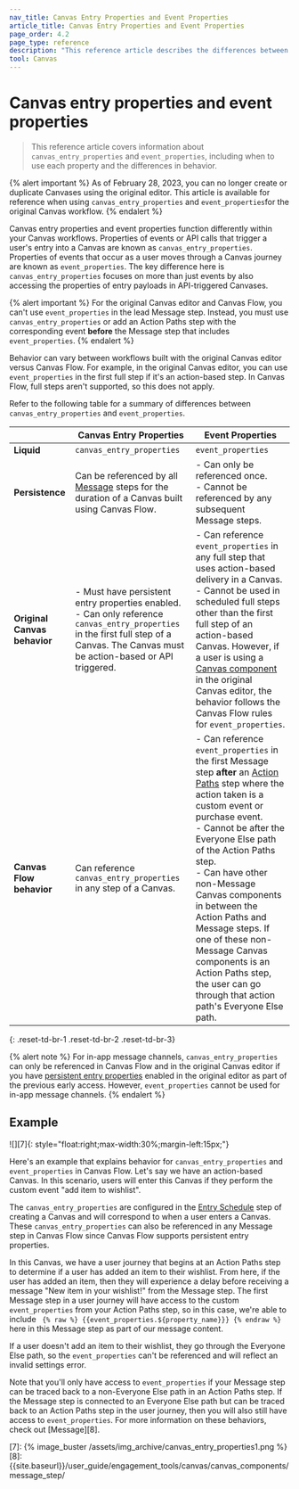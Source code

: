 ```yaml
---
nav_title: Canvas Entry Properties and Event Properties
article_title: Canvas Entry Properties and Event Properties
page_order: 4.2
page_type: reference
description: "This reference article describes the differences between Canvas entry properties and event properties, and when to use each property."
tool: Canvas
---
```


# Canvas entry properties and event properties

> This reference article covers information about `canvas_entry_properties` and `event_properties`, including when to use each property and the differences in behavior.

{% alert important %}
As of February 28, 2023, you can no longer create or duplicate Canvases using the original editor. This article is available for reference when using `canvas_entry_properties` and `event_properties`for the original Canvas workflow.
{% endalert %}

Canvas entry properties and event properties function differently within your Canvas workflows. Properties of events or API calls that trigger a user's entry into a Canvas are known as `canvas_entry_properties`. Properties of events that occur as a user moves through a Canvas journey are known as `event_properties`. The key difference here is `canvas_entry_properties` focuses on more than just events by also accessing the properties of entry payloads in API-triggered Canvases.

{% alert important %}
For the original Canvas editor and Canvas Flow, you can't use `event_properties` in the lead Message step. Instead, you must use `canvas_entry_properties` or add an Action Paths step with the corresponding event **before** the Message step that includes `event_properties`.
{% endalert %}

Behavior can vary between workflows built with the original Canvas editor versus Canvas Flow. For example, in the original Canvas editor, you can use `event_properties` in the first full step if it's an action-based step. In Canvas Flow, full steps aren't supported, so this does not apply. 

Refer to the following table for a summary of differences between `canvas_entry_properties` and `event_properties`.

| | Canvas Entry Properties | Event Properties
|----|----|----|
| **Liquid** | `canvas_entry_properties` | `event_properties` |
| **Persistence** | Can be referenced by all [Message][1] steps for the duration of a Canvas built using Canvas Flow. | - Can only be referenced once. <br> - Cannot be referenced by any subsequent Message steps. |
| **Original Canvas behavior** | - Must have persistent entry properties enabled. <br> - Can only reference `canvas_entry_properties` in the first full step of a Canvas. The Canvas must be action-based or API triggered. | - Can reference `event_properties` in any full step that uses action-based delivery in a Canvas. <br> - Cannot be used in scheduled full steps other than the first full step of an action-based Canvas. However, if a user is using a [Canvas component][2] in the original Canvas editor, the behavior follows the Canvas Flow rules for `event_properties`. |
| **Canvas Flow behavior** | Can reference `canvas_entry_properties` in any step of a Canvas. | - Can reference `event_properties` in the first Message step **after** an [Action Paths][3] step where the action taken is a custom event or purchase event. <br> - Cannot be after the Everyone Else path of the Action Paths step. <br> - Can have other non-Message Canvas components in between the Action Paths and Message steps. If one of these non-Message Canvas components is an Action Paths step, the user can go through that action path's Everyone Else path. | 
{: .reset-td-br-1 .reset-td-br-2 .reset-td-br-3}

{% alert note %}
For in-app message channels, `canvas_entry_properties` can only be referenced in Canvas Flow and in the original Canvas editor if you have [persistent entry properties]({{site.baseurl}}/user_guide/engagement_tools/canvas/create_a_canvas/canvas_persistent_entry_properties/) enabled in the original editor as part of the previous early access. However, `event_properties` cannot be used for in-app message channels.
{% endalert %}

## Example

![][7]{: style="float:right;max-width:30%;margin-left:15px;"}

Here's an example that explains behavior for `canvas_entry_properties` and `event_properties` in Canvas Flow. Let's say we have an action-based Canvas. In this scenario, users will enter this Canvas if they perform the custom event "add item to wishlist". 

The `canvas_entry_properties` are configured in the [Entry Schedule]({{site.baseurl}}/user_guide/engagement_tools/canvas/create_a_canvas/create_a_canvas#step-2b-set-your-canvas-entry-schedule) step of creating a Canvas and will correspond to when a user enters a Canvas. These `canvas_entry_properties` can also be referenced in any Message step in Canvas Flow since Canvas Flow supports persistent entry properties. 

In this Canvas, we have a user journey that begins at an Action Paths step to determine if a user has added an item to their wishlist. From here, if the user has added an item, then they will experience a delay before receiving a message "New item in your wishlist!" from the Message step. The first Message step in a user journey will have access to the custom `event_properties` from your Action Paths step, so in this case, we're able to include `` {% raw %} {{event_properties.${property_name}}} {% endraw %}`` here in this Message step as part of our message content. 

If a user doesn't add an item to their wishlist, they go through the Everyone Else path, so the `event_properties` can't be referenced and will reflect an invalid settings error.

Note that you'll only have access to `event_properties` if your Message step can be traced back to a non-Everyone Else path in an Action Paths step. If the Message step is connected to an Everyone Else path but can be traced back to an Action Paths step in the user journey, then you will also still have access to `event_properties`. For more information on these behaviors, check out [Message][8].

[1]: {{site.baseurl}}/user_guide/engagement_tools/canvas/canvas_components/message_step/
[2]: {{site.baseurl}}/user_guide/engagement_tools/canvas/canvas_components/
[3]: {{site.baseurl}}/user_guide/engagement_tools/canvas/canvas_components/action_paths/
[7]: {% image_buster /assets/img_archive/canvas_entry_properties1.png %}
[8]: {{site.baseurl}}/user_guide/engagement_tools/canvas/canvas_components/message_step/

